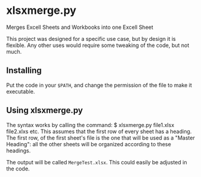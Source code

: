 # xlsxmerge.py
Merges Excell Sheets and Workbooks into one Excell Sheet

This project was designed for a specific use case, but by design it is flexible. Any other uses would require some tweaking of the code, but not much. 
## Installing 

Put the code in your `$PATH`, and change the permission of the file to make it executable. 

## Using xlsxmerge.py

The syntax works by calling the command: 
    $ xlsxmerge.py file1.xlsx file2.xlxs etc. 
This assumes that the first row of every sheet has a heading. The first row, of the first sheet's file is the one that will be used as a "Master Heading": all the other sheets will be organized according to these headings. 

The output will be called `MergeTest.xlsx`. This could easily be adjusted in the code. 
